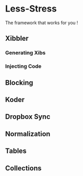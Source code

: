 Less-Stress
=======

The framework that works for you !

## Xibbler
### Generating Xibs
### Injecting Code

## Blocking
## Koder
## Dropbox Sync
## Normalization
## Tables 
## Collections
